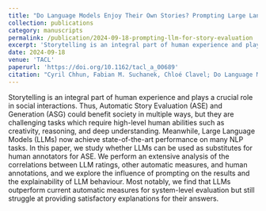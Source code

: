 ```yaml
---
title: "Do Language Models Enjoy Their Own Stories? Prompting Large Language Models for Automatic Story Evaluation"
collection: publications
category: manuscripts
permalink: /publication/2024-09-18-prompting-llm-for-story-evaluation
excerpt: 'Storytelling is an integral part of human experience and plays a crucial role in social interactions. Thus, Automatic Story Evaluation (ASE) and Generation (ASG) could benefit society in multiple ways, but they are challenging tasks which require high-level human abilities such as creativity, reasoning, and deep understanding. Meanwhile, Large Language Models (LLMs) now achieve state-of-the-art performance on many NLP tasks. In this paper, we study whether LLMs can be used as substitutes for human annotators for ASE. We perform an extensive analysis of the correlations between LLM ratings, other automatic measures, and human annotations, and we explore the influence of prompting on the results and the explainability of LLM behaviour. Most notably, we find that LLMs outperform current automatic measures for system-level evaluation but still struggle at providing satisfactory explanations for their answers.'
date: 2024-09-18
venue: 'TACL'
paperurl: 'https://doi.org/10.1162/tacl_a_00689'
citation: "Cyril Chhun, Fabian M. Suchanek, Chloé Clavel; Do Language Models Enjoy Their Own Stories? Prompting Large Language Models for Automatic Story Evaluation. Transactions of the Association for Computational Linguistics 2024; 12 1122–1142. doi: https://doi.org/10.1162/tacl_a_00689"
---
```

Storytelling is an integral part of human experience and plays a crucial role in social interactions. Thus, Automatic Story Evaluation (ASE) and Generation (ASG) could benefit society in multiple ways, but they are challenging tasks which require high-level human abilities such as creativity, reasoning, and deep understanding. Meanwhile, Large Language Models (LLMs) now achieve state-of-the-art performance on many NLP tasks. In this paper, we study whether LLMs can be used as substitutes for human annotators for ASE. We perform an extensive analysis of the correlations between LLM ratings, other automatic measures, and human annotations, and we explore the influence of prompting on the results and the explainability of LLM behaviour. Most notably, we find that LLMs outperform current automatic measures for system-level evaluation but still struggle at providing satisfactory explanations for their answers.
